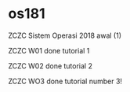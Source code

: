 # os181
ZCZC Sistem Operasi 2018 awal (1)

ZCZC W01 done tutorial 1

ZCZC W02 done tutorial 2

ZCZC WO3 done tutorial number 3!
